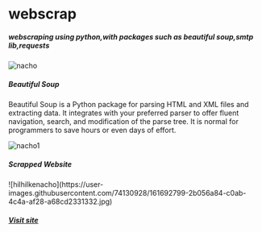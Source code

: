 # webscrap
<h5>webscraping using python,with packages such as beautiful soup,smtp lib,requests</h5>


![nacho](https://user-images.githubusercontent.com/74130928/161690153-09a55ade-b664-4cdd-89cb-0299ada62bb4.jpg)

<h5>Beautiful Soup</h5>
<body>
Beautiful Soup is a Python package for parsing HTML and XML files and extracting data. It integrates with your preferred parser to offer fluent navigation, search, and modification of the parse tree. It is normal for programmers to save hours or even days of effort.
</body>

![nacho1](https://user-images.githubusercontent.com/74130928/161691750-8ba2ce95-8e85-4d70-9bba-6e0c166beecd.jpg)

<h5>Scrapped Website</h5>
![hilhilkenacho](https://user-images.githubusercontent.com/74130928/161692799-2b056a84-c0ab-4c4a-af28-a68cd2331332.jpg)

<h5><a href="https://news.ycombinator.com/">Visit site</a></h5>
